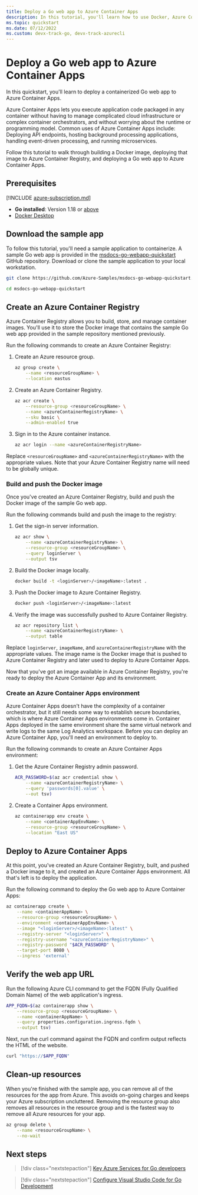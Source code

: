 ```yaml
---
title: Deploy a Go web app to Azure Container Apps
description: In this tutorial, you'll learn how to use Docker, Azure Container Registry, and Azure Container Apps to deploy a Go web app to Azure.
ms.topic: quickstart
ms.date: 07/12/2022
ms.custom: devx-track-go, devx-track-azurecli
---
```


# Deploy a Go web app to Azure Container Apps

In this quickstart, you'll learn to deploy a containerized Go web app to Azure Container Apps.

Azure Container Apps lets you execute application code packaged in any container without having to manage complicated cloud infrastructure or complex container orchestrators, and without worrying about the runtime or programming model. Common uses of Azure Container Apps include: Deploying API endpoints, hosting background processing applications, handling event-driven processing, and running microservices.

Follow this tutorial to walk through building a Docker image, deploying that image to Azure Container Registry, and deploying a Go web app to Azure Container Apps.

## Prerequisites

[!INCLUDE [azure-subscription.md](includes/azure-subscription.md)]
- **Go installed**: Version 1.18 or [above](https://go.dev/dl/)
- [Docker Desktop](https://www.docker.com/products/docker-desktop/)

## Download the sample app

To follow this tutorial, you'll need a sample application to containerize. A sample Go web app is provided in the [msdocs-go-webapp-quickstart](https://github.com/Azure-Samples/msdocs-go-webapp-quickstart) GitHub repository. Download or clone the sample application to your local workstation.

```bash
git clone https://github.com/Azure-Samples/msdocs-go-webapp-quickstart.git

cd msdocs-go-webapp-quickstart
```

## Create an Azure Container Registry

Azure Container Registry allows you to build, store, and manage container images. You'll use it to store the Docker image that contains the sample Go web app provided in the sample repository mentioned previously.

Run the following commands to create an Azure Container Registry:

1. Create an Azure resource group.
    ```bash
    az group create \
        --name <resourceGroupName> \
        --location eastus
    ```

1. Create an Azure Container Registry.
    ```bash
    az acr create \
        --resource-group <resourceGroupName> \
        --name <azureContainerRegistryName> \
        --sku basic \
        --admin-enabled true
    ```

1. Sign in to the Azure container instance.
    ```bash
    az acr login --name <azureContainerRegistryName>  
    ```

Replace `<resourceGroupName>` and `<azureContainerRegistryName>` with the appropriate values. Note that your Azure Container Registry name will need to be globally unique.

### Build and push the Docker image

Once you've created an Azure Container Registry, build and push the Docker image of the sample Go web app.

Run the following commands build and push the image to the registry:

1. Get the sign-in server information.
    ```bash
    az acr show \
        --name <azureContainerRegistryName> \
        --resource-group <resourceGroupName> \
        --query loginServer \
        --output tsv  
    ```

1. Build the Docker image locally.
    ```bash
    docker build -t <loginServer>/<imageName>:latest .
    ```

2. Push the Docker image to Azure Container Registry.
    ```bash
    docker push <loginServer>/<imageName>:latest
    ```

3. Verify the image was successfully pushed to Azure Container Registry.
    ```bash
    az acr repository list \
        --name <azureContainerRegistryName> \
        --output table
    ```

Replace `loginServer`, `imageName`, and `azureContainerRegistryName` with the appropriate values. The image name is the Docker image that is pushed to Azure Container Registry and later used to deploy to Azure Container Apps.

Now that you've got an image available in Azure Container Registry, you're ready to deploy the Azure Container App and its environment. 

### Create an Azure Container Apps environment

Azure Container Apps doesn't have the complexity of a container orchestrator, but it still needs some way to establish secure boundaries, which is where Azure Container Apps environments come in. Container Apps deployed in the same environment share the same virtual network and write logs to the same Log Analytics workspace. Before you can deploy an Azure Container App, you'll need an environment to deploy to.

Run the following commands to create an Azure Container Apps environment:

1. Get the Azure Container Registry admin password.
    ```bash
    ACR_PASSWORD=$(az acr credential show \
        --name <azureContainerRegistryName> \
        --query 'passwords[0].value' \
        --out tsv)
    ```

2. Create a Container Apps environment.
    ```bash
    az containerapp env create \
        --name <containerAppEnvName> \
        --resource-group <resourceGroupName> \
        --location "East US"
    ```

## Deploy to Azure Container Apps

At this point, you've created an Azure Container Registry, built, and pushed a Docker image to it, and created an Azure Container Apps environment. All that's left is to deploy the application.

Run the following command to deploy the Go web app to Azure Container Apps:

```bash
az containerapp create \
    --name <containerAppName> \
    --resource-group <resourceGroupName> \
    --environment <containerAppEnvName> \
    --image "<loginServer>/<imageName>:latest" \
    --registry-server "<loginServer>" \
    --registry-username "<azureContainerRegistryName>" \
    --registry-password "$ACR_PASSWORD" \
    --target-port 8080 \
    --ingress 'external'
```

## Verify the web app URL

Run the following Azure CLI command to get the FQDN (Fully Qualified Domain Name) of the web application's ingress.

```bash
APP_FQDN=$(az containerapp show \
    --resource-group <resourceGroupName> \
    --name <containerAppName> \
    --query properties.configuration.ingress.fqdn \
    --output tsv)
```

Next, run the curl command against the FQDN and confirm output reflects the HTML of the website.

```bash
curl "https://$APP_FQDN"
```

## Clean-up resources

When you're finished with the sample app, you can remove all of the resources for the app from Azure. This avoids on-going charges and keeps your Azure subscription uncluttered. Removing the resource group also removes all resources in the resource group and is the fastest way to remove all Azure resources for your app.

```bash
az group delete \
    --name <resourceGroupName> \
    --no-wait
```

## Next steps

> [!div class="nextstepaction"]
> [Key Azure Services for Go developers](key-azure-services-for-go.md)

> [!div class="nextstepaction"]
> [Configure Visual Studio Code for Go Development](configure-visual-studio-code.md)
